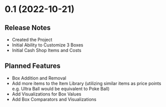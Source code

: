 <a name="0.1"></a>

# 0.1 (2022-10-21)

## Release Notes

- Created the Project
- Initial Ability to Customize 3 Boxes
- Initial Cash Shop Items and Costs

## Planned Features

- Box Addition and Removal
- Add more items to the Item Library (utilizing similar items as price points e.g. Ultra Ball would be equivalent to Poke Ball)
- Add Visualizations for Box Values
- Add Box Comparators and Visualizations

<!-- CHANGELOG SPLIT MARKER -->

